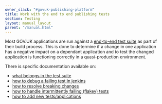 ```yaml
---
owner_slack: "#govuk-publishing-platform"
title: Work with the end to end publishing tests
section: Testing
layout: manual_layout
parent: "/manual.html"
---
```


Most GOV.UK applications are run against a [end-to-end test suite](https://github.com/alphagov/publishing-e2e-tests) as part of their build process. This is done to determine if a change in one application has a negative impact on a dependant application and to test the changed application is functioning correctly in a quasi-production environment.

There is specific documentation available on:

- [what belongs in the test suite](https://github.com/alphagov/publishing-e2e-tests/blob/master/docs/what-belongs-in-these-tests.md)
- [how to debug a failing test in jenkins](https://github.com/alphagov/publishing-e2e-tests/blob/master/docs/debugging-failures.md)
- [how to resolve breaking changes](https://github.com/alphagov/publishing-e2e-tests/blob/master/docs/breaking-app-change.md)
- [how to handle intermittently failing (flakey) tests](https://github.com/alphagov/publishing-e2e-tests/blob/master/CONTRIBUTING.md#dealing-with-flaky-tests)
- [how to add new tests/applications](https://github.com/alphagov/publishing-e2e-tests/blob/master/CONTRIBUTING.md)
